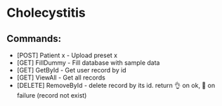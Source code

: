 # Cholecystitis

## Commands:
* [POST] Patient x - Upload preset x
* [GET]  FillDummy - Fill database with sample data
* [GET]  GetById - Get user record by id
* [GET]  ViewAll - Get all records
* [DELETE]  RemoveById - delete record by its id. return 👌 on ok, 🙈 on failure (record not exist)

